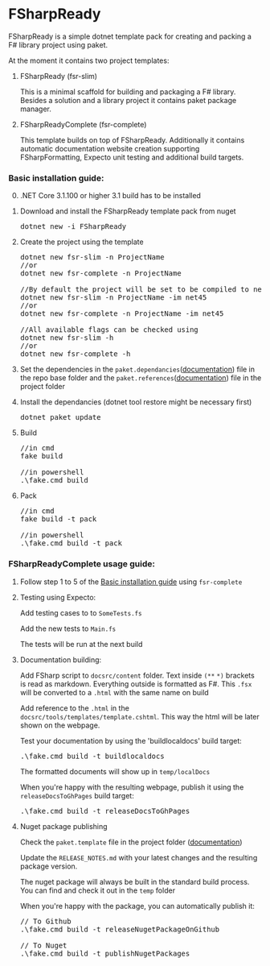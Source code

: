 # FSharpReady

FSharpReady is a simple dotnet template pack for creating and packing a F# library project using paket. 

At the moment it contains two project templates:
1. FSharpReady (fsr-slim)

   This is a minimal scaffold for building and packaging a F# library. Besides a solution and a library project it contains paket package manager.
   
2. FSharpReadyComplete (fsr-complete)

   This template builds on top of FSharpReady. Additionally it contains automatic documentation website creation supporting FSharpFormatting, Expecto unit testing and additional 
   build targets.

### Basic installation guide:

0. .NET Core 3.1.100 or higher 3.1 build has to be installed

1. Download and install the FSharpReady template pack from nuget

   <pre>
   dotnet new -i FSharpReady
   </pre>

2. Create the project using the template

   <pre>
   dotnet new fsr-slim -n ProjectName
   //or
   dotnet new fsr-complete -n ProjectName
  
   //By default the project will be set to be compiled to netstandard 2.1. This can changed using the `-im` flag. IE: 
   dotnet new fsr-slim -n ProjectName -im net45
   //or
   dotnet new fsr-complete -n ProjectName -im net45
  
   //All available flags can be checked using
   dotnet new fsr-slim -h
   //or
   dotnet new fsr-complete -h
   </pre>

3. Set the dependencies in the `paket.dependancies`([documentation](https://fsprojects.github.io/Paket/dependencies-file.html)) file in the repo base folder and the `paket.references`([documentation](https://fsprojects.github.io/Paket/references-files.html)) file in the project folder

4. Install the dependancies (dotnet tool restore might be necessary first)

   <pre>
   dotnet paket update
   </pre>
  
5. Build
   
   <pre>
   //in cmd
   fake build
  
   //in powershell
   .\fake.cmd build
   </pre>  
  
6. Pack

   <pre>
   //in cmd
   fake build -t pack
  
   //in powershell
   .\fake.cmd build -t pack
   </pre>   
 
 ### FSharpReadyComplete usage guide: 

1. Follow step 1 to 5 of the [Basic installation guide](https://github.com/dotnetlife/FSharpReady#basic-installation-guide) using `fsr-complete`

2. Testing using Expecto:
   
   Add testing cases to to `SomeTests.fs`
   
   Add the new tests to `Main.fs`
   
   The tests will be run at the next build
   
3. Documentation building:

   Add FSharp script to `docsrc/content` folder. Text inside `(**` `*)` brackets is read as markdown. Everything outside is formatted as F#. This `.fsx` will be converted to a `.html` with the same name on build
   
   Add reference to the `.html` in the `docsrc/tools/templates/template.cshtml`. This way the html will be later shown on the webpage.
   
   Test your documentation by using the 'buildlocaldocs' build target:
   
   <pre>
   .\fake.cmd build -t buildlocaldocs
   </pre>
   
   The formatted documents will show up in `temp/localDocs`
   
   When you're happy with the resulting webpage, publish it using the `releaseDocsToGhPages` build target:
   
   <pre>
   .\fake.cmd build -t releaseDocsToGhPages
   </pre>
   
4. Nuget package publishing
   
   Check the `paket.template` file in the project folder ([documentation](https://fsprojects.github.io/Paket/template-files.html))
   
   Update the `RELEASE_NOTES.md` with your latest changes and the resulting package version.
   
   The nuget package will always be built in the standard build process. You can find and check it out in the `temp` folder
   
   When you're happy with the package, you can automatically publish it:

   <pre>
   // To Github
   .\fake.cmd build -t releaseNugetPackageOnGithub
   
   // To Nuget
   .\fake.cmd build -t publishNugetPackages
   </pre>
